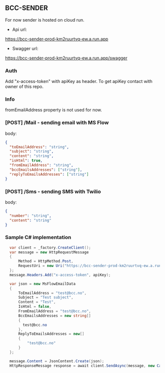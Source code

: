 ## BCC-SENDER

For now sender is hosted on cloud run.


- Api url:

https://bcc-sender-prod-km2ruurtvq-ew.a.run.app


- Swagger url:

https://bcc-sender-prod-km2ruurtvq-ew.a.run.app/swagger

### Auth

Add "x-access-token" with apiKey as header. To get apiKey contact with owner of this repo.

### Info
fromEmailAddress property is not used for now.

### [POST] /Mail - sending email with MS Flow

body:

```json
{
  "toEmailAddress": "string",
  "subject": "string",
  "content": "string",
  "isHtml": true,
  "fromEmailAddress": "string",
  "bccEmailsAddresses": ["string"],
  "replyToEmailsAddresses": ["string"]
}
```

### [POST] /Sms - sending SMS with Twilio

body:

```json
{
  "number": "string",
  "content": "string"
}
```

### Sample C# implementation

```C#
  var client = _factory.CreateClient();
  var message = new HttpRequestMessage
  {
      Method = HttpMethod.Post,
      RequestUri = new Uri("https://bcc-sender-prod-km2ruurtvq-ew.a.run.app/Mail")
  };
  message.Headers.Add("x-access-token", apiKey);

  var json = new MsFlowEmailData
  {
      ToEmailAddress = "test@bcc.no",
      Subject = "Test subject",
      Content = "Test",
      IsHtml = false,
      FromEmailAddress = "test@bcc.no",
      BccEmailsAddresses = new string[]
      {
        test@bcc.no
      },
      ReplyToEmailsAddresses = new[]
      {
          "test@bcc.no"
      }
  };

  message.Content = JsonContent.Create(json);
  HttpResponseMessage response = await client.SendAsync(message, new CancellationToken());;

```
